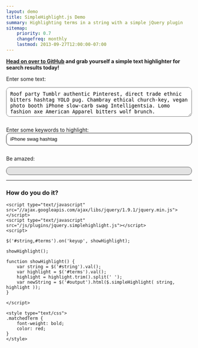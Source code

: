 ```yaml
---
layout: demo
title: SimpleHighlight.js Demo
summary: Highlighting terms in a string with a simple jQuery plugin
sitemap:
    priority: 0.7
    changefreq: monthly
    lastmod: 2013-09-27T12:00:00-07:00
---
```


**[Head on over to GitHub](https://github.com/kenhowardpdx/SimpleHighlight.js) and grab yourself a simple text highlighter for search results today!**

<label for="string">Enter some text:</label>  
<textarea id="string">Roof party Tumblr authentic Pinterest, direct trade ethnic bitters hashtag YOLO pug. Chambray ethical church-key, vegan photo booth iPhone slow-carb swag Intelligentsia. Lomo fashion axe American Apparel bitters wolf brunch.</textarea>

<label for="terms">Enter some keywords to highlight:</label>  
<input type="text" id="terms" value="iPhone swag hashtag" />

<label for="output">Be amazed:</label>  
<div id="output"></div>

---

### How do you do it?

<pre class="language-clike prettycode"><code class="language-clike">&lt;script type="text/javascript" src="//ajax.googleapis.com/ajax/libs/jquery/1.9.1/jquery.min.js"&gt; &lt;/script&gt;
&lt;script type="text/javascript" src="/js/plugins/jquery.simplehighlight.js"&gt;&lt;/script&gt;
&lt;script&gt;

$('#string,#terms').on('keyup', showHighlight);

showHighlight();

function showHighlight() {
	var string = $('#string').val();
	var highlight = $('#terms').val();
	highlight = highlight.trim().split(' ');
	var newString = $('#output').html($.simpleHighlight( string, highlight ));
}
	
&lt;/script&gt;

&lt;style type="text/css"&gt;
.matchedTerm {
	font-weight: bold;
	color: red;
}
&lt;/style&gt;
</code></pre>

<script type="text/javascript" src="//ajax.googleapis.com/ajax/libs/jquery/1.9.1/jquery.min.js"> </script>
<script type="text/javascript" src="/js/plugins/jquery.simplehighlight.js"></script>
<script>

	$('#string,#terms').on('keyup', showHighlight);

	showHighlight();

	function showHighlight() {
		var string = $('#string').val();
		var highlight = $('#terms').val();
		highlight = highlight.trim().split(' ');
		var newString = $('#output').html($.simpleHighlight( string, highlight ));
	}
	
</script>

<style type="text/css">
.matchedTerm {
	font-weight: bold;
	color: red;
}
textarea {
	width: 100%;
	height: 80px;
	margin-bottom: 1em;
	border-radius: 10px;
	padding: 10px;
	line-height: 1.2em;
}

input {
	width: 100%;
	margin-bottom: 1em;
	height: 2.5em;
	padding: 10px;
	border-radius: 10px;
	-webkit-appearance: none;
	border: 1px solid #222;
}

#output {
	border: 1px solid #555;
	background-color: rgba(0,0,0,.1);
	border-radius: 10px;
	padding: 10px;
}
</style>